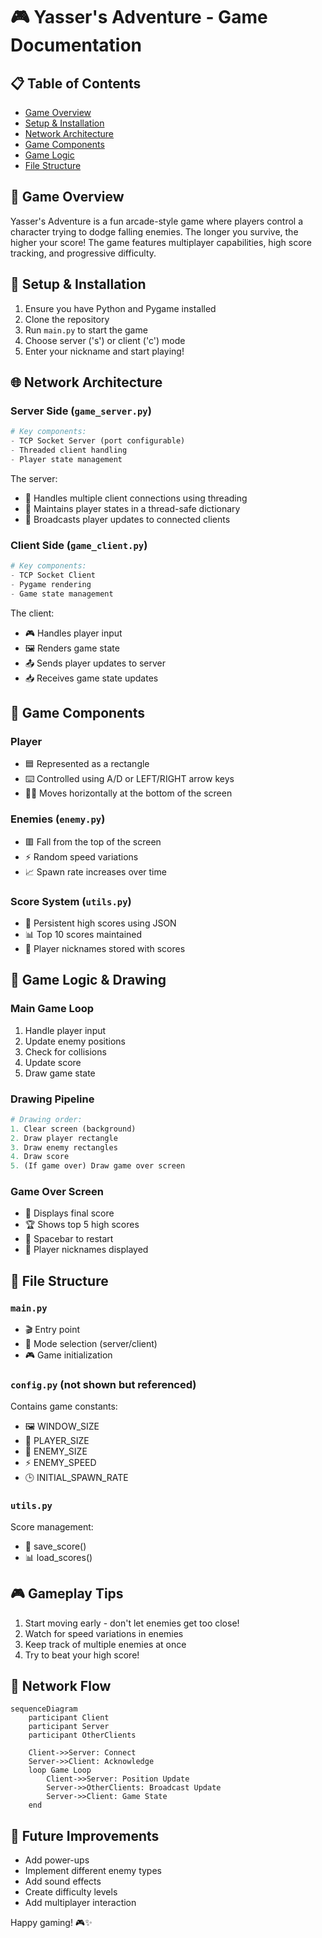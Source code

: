 # 🎮 Yasser's Adventure - Game Documentation

## 📋 Table of Contents
- [Game Overview](#game-overview)
- [Setup & Installation](#setup--installation)
- [Network Architecture](#network-architecture)
- [Game Components](#game-components)
- [Game Logic](#game-logic)
- [File Structure](#file-structure)

## 🎯 Game Overview
Yasser's Adventure is a fun arcade-style game where players control a character trying to dodge falling enemies. The longer you survive, the higher your score! The game features multiplayer capabilities, high score tracking, and progressive difficulty.

## 🔧 Setup & Installation
1. Ensure you have Python and Pygame installed
2. Clone the repository
3. Run `main.py` to start the game
4. Choose server ('s') or client ('c') mode
5. Enter your nickname and start playing! 

## 🌐 Network Architecture

### Server Side (`game_server.py`)
```python
# Key components:
- TCP Socket Server (port configurable)
- Threaded client handling
- Player state management
```

The server:
- 👥 Handles multiple client connections using threading
- 🔄 Maintains player states in a thread-safe dictionary
- 📡 Broadcasts player updates to connected clients

### Client Side (`game_client.py`)
```python
# Key components:
- TCP Socket Client
- Pygame rendering
- Game state management
```

The client:
- 🎮 Handles player input
- 🖼️ Renders game state
- 📤 Sends player updates to server
- 📥 Receives game state updates

## 🎲 Game Components

### Player
- 🟦 Represented as a rectangle
- ⌨️ Controlled using A/D or LEFT/RIGHT arrow keys
- 🏃‍♂️ Moves horizontally at the bottom of the screen

### Enemies (`enemy.py`)
- 🟥 Fall from the top of the screen
- ⚡ Random speed variations
- 📈 Spawn rate increases over time

### Score System (`utils.py`)
- 💾 Persistent high scores using JSON
- 📊 Top 10 scores maintained
- 👤 Player nicknames stored with scores

## 🎨 Game Logic & Drawing

### Main Game Loop
1. Handle player input
2. Update enemy positions
3. Check for collisions
4. Update score
5. Draw game state

### Drawing Pipeline
```python
# Drawing order:
1. Clear screen (background)
2. Draw player rectangle
3. Draw enemy rectangles
4. Draw score
5. (If game over) Draw game over screen
```

### Game Over Screen
- 📝 Displays final score
- 🏆 Shows top 5 high scores
- 🔄 Spacebar to restart
- 👥 Player nicknames displayed

## 📁 File Structure

### `main.py`
- 🎬 Entry point
- 🔀 Mode selection (server/client)
- 🎮 Game initialization

### `config.py` (not shown but referenced)
Contains game constants:
- 🖼️ WINDOW_SIZE
- 🎯 PLAYER_SIZE
- 👾 ENEMY_SIZE
- ⚡ ENEMY_SPEED
- 🕒 INITIAL_SPAWN_RATE

### `utils.py`
Score management:
- 💾 save_score()
- 📊 load_scores()

## 🎮 Gameplay Tips
1. Start moving early - don't let enemies get too close!
2. Watch for speed variations in enemies
3. Keep track of multiple enemies at once
4. Try to beat your high score!

## 🔄 Network Flow
```mermaid
sequenceDiagram
    participant Client
    participant Server
    participant OtherClients
    
    Client->>Server: Connect
    Server->>Client: Acknowledge
    loop Game Loop
        Client->>Server: Position Update
        Server->>OtherClients: Broadcast Update
        Server->>Client: Game State
    end
```

## 🚀 Future Improvements
- Add power-ups
- Implement different enemy types
- Add sound effects
- Create difficulty levels
- Add multiplayer interaction

Happy gaming! 🎮✨
